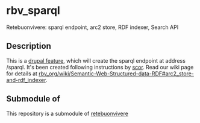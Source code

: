 rbv_sparql
==========

Retebuonvivere: sparql endpoint, arc2 store, RDF indexer, Search API

Description
-----------
This is a [drupal feature][2], which will create the sparql endpoint at address /sparql.
It's been created following instructions by [scor][3].
Read our wiki page for details at [rbv_org/wiki/Semantic-Web-Structured-data-RDF#arc2_store-and-rdf_indexer][4].

Submodule of
------------
This repository is a submodule of [retebuonvivere][1]

[1]: https://github.com/fonzy85vr/retebuonvivere
[2]: https://drupal.org/project/features
[3]: https://drupal.org/user/52142
[4]: https://github.com/miromarchi/rbv_org/wiki/Semantic-Web-Structured-data-RDF#arc2_store-and-rdf_indexer
